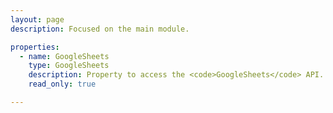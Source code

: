 ```yaml
---
layout: page
description: Focused on the main module.

properties:
  - name: GoogleSheets
    type: GoogleSheets
    description: Property to access the <code>GoogleSheets</code> API.
    read_only: true

---
```

